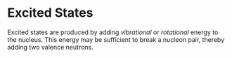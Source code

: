 Excited States
==============

Excited states are produced by adding *vibrational* or *rotational* energy to the nucleus. This energy may be sufficient to break a nucleon pair, thereby adding two valence neutrons.
<!-- TODO flesh this out -->